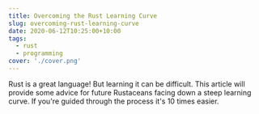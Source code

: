 ```yaml
---
title: Overcoming the Rust Learning Curve
slug: overcoming-rust-learning-curve
date: 2020-06-12T10:25:00+10:00
tags:
  - rust
  - programming
cover: './cover.png'
---
```


Rust is a great language! But learning it can be difficult. This article will
provide some advice for future Rustaceans facing down a steep learning curve. If
you're guided through the process it's 10 times easier.
